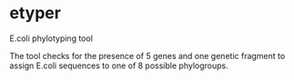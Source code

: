 # etyper
E.coli phylotyping tool

The tool checks for the presence of 5 genes and one genetic fragment  to assign E.coli sequences to one of 8 possible phylogroups. 

